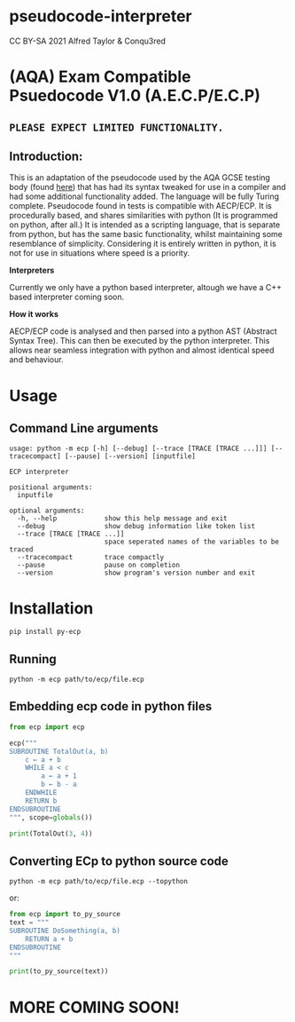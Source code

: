 # pseudocode-interpreter
CC BY-SA 2021 Alfred Taylor & Conqu3red 

# **(AQA) Exam Compatible Psuedocode V1.0  (A.E.C.P/E.C.P)**

## `PLEASE EXPECT LIMITED FUNCTIONALITY.`

## Introduction:

This is an adaptation of the pseudocode used by the AQA GCSE testing body (found [here](https://filestore.aqa.org.uk/resources/computing/AQA-8525-TG-PC.PDF)) that has had its syntax tweaked for use in a compiler and had some additional functionality added. The language will be fully Turing complete. Pseudocode found in tests is compatible with AECP/ECP. It is procedurally based, and shares similarities with python (It is programmed on python, after all.) It is intended as a scripting language, that is separate from python, but has the same basic functionality, whilst maintaining some resemblance of simplicity. Considering it is entirely written in python, it is not for use in situations where speed is a priority.

**Interpreters**

Currently we only have a python based interpreter, altough we have a C++ based interpreter coming soon.

**How it works**

AECP/ECP code is analysed and then parsed into a python AST (Abstract Syntax Tree). This can then be executed by the python interpreter. This allows near seamless integration with python and almost identical speed and behaviour.

# Usage
## Command Line arguments
```
usage: python -m ecp [-h] [--debug] [--trace [TRACE [TRACE ...]]] [--tracecompact] [--pause] [--version] [inputfile]

ECP interpreter

positional arguments:
  inputfile

optional arguments:
  -h, --help            show this help message and exit
  --debug               show debug information like token list
  --trace [TRACE [TRACE ...]]
                        space seperated names of the variables to be traced
  --tracecompact        trace compactly
  --pause               pause on completion
  --version             show program's version number and exit
```

# Installation
```
pip install py-ecp
```
## Running
```
python -m ecp path/to/ecp/file.ecp
```

## Embedding ecp code in python files
```python
from ecp import ecp

ecp("""
SUBROUTINE TotalOut(a, b)
    c ← a + b
    WHILE a < c
        a ← a + 1
        b ← b - a
    ENDWHILE
    RETURN b
ENDSUBROUTINE
""", scope=globals())

print(TotalOut(3, 4))
```

## Converting ECp to python source code
```
python -m ecp path/to/ecp/file.ecp --topython
```
or:
```python
from ecp import to_py_source
text = """
SUBROUTINE DoSomething(a, b)
    RETURN a + b
ENDSUBROUTINE
"""

print(to_py_source(text))
```
# MORE COMING SOON!


